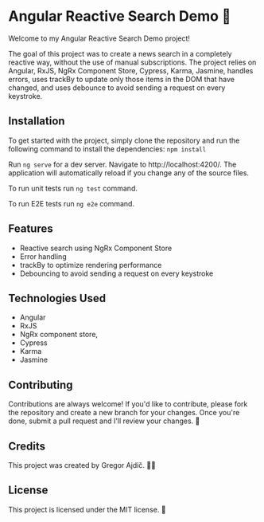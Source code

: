 # Angular Reactive Search Demo 🚀
Welcome to my Angular Reactive Search Demo project! 

The goal of this project was to create a news search in a completely reactive way, without the use of manual subscriptions. The project relies on Angular, RxJS, NgRx Component Store, Cypress, Karma, Jasmine, handles errors, uses trackBy to update only those items in the DOM that have changed, and uses debounce to avoid sending a request on every keystroke.

## Installation
To get started with the project, simply clone the repository and run the following command to install the dependencies: `npm install`

Run `ng serve` for a dev server. Navigate to http://localhost:4200/. The application will automatically reload if you change any of the source files.

To run unit tests run `ng test` command.

To run E2E tests run `ng e2e` command.

## Features
- Reactive search using NgRx Component Store
- Error handling
- trackBy to optimize rendering performance
- Debouncing to avoid sending a request on every keystroke

## Technologies Used
- Angular
- RxJS
- NgRx component store,
- Cypress
- Karma
- Jasmine

## Contributing
Contributions are always welcome! If you'd like to contribute, please fork the repository and create a new branch for your changes. Once you're done, submit a pull request and I'll review your changes. 🤝

## Credits
This project was created by Gregor Ajdič. 👨‍💻

## License
This project is licensed under the MIT license. 📝
